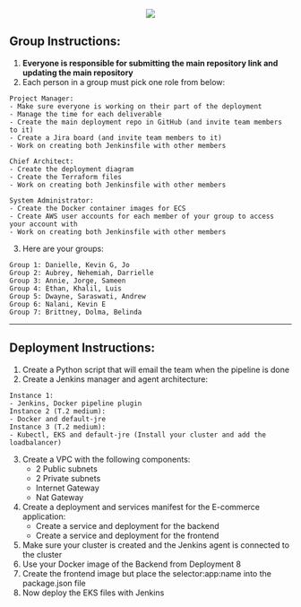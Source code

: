<p align="center">
<img src="https://github.com/kura-labs-org/kuralabs_deployment_1/blob/main/Kuralogo.png">
</p>

## Group Instructions:
1. **Everyone is responsible for submitting the main repository link and updating the main repository**  
2. Each person in a group must pick one role from below:
```
Project Manager:
- Make sure everyone is working on their part of the deployment
- Manage the time for each deliverable
- Create the main deployment repo in GitHub (and invite team members to it)
- Create a Jira board (and invite team members to it)
- Work on creating both Jenkinsfile with other members

Chief Architect:
- Create the deployment diagram
- Create the Terraform files
- Work on creating both Jenkinsfile with other members

System Administrator:
- Create the Docker container images for ECS 
- Create AWS user accounts for each member of your group to access your account with
- Work on creating both Jenkinsfile with other members

```
3. Here are your groups:
```
Group 1: Danielle, Kevin G, Jo
Group 2: Aubrey, Nehemiah, Darrielle
Group 3: Annie, Jorge, Sameen
Group 4: Ethan, Khalil, Luis
Group 5: Dwayne, Saraswati, Andrew
Group 6: Nalani, Kevin E
Group 7: Brittney, Dolma, Belinda

```

*********************************************************************************************************************************************************************
## Deployment Instructions:

1. Create a Python script that will email the team when the pipeline is done
2. Create a Jenkins manager and agent architecture:
```
Instance 1:
- Jenkins, Docker pipeline plugin
Instance 2 (T.2 medium):
- Docker and default-jre 
Instance 3 (T.2 medium):
- Kubectl, EKS and default-jre (Install your cluster and add the loadbalancer)
```
3. Create a VPC with the following components:
    - 2 Public subnets
    - 2 Private subnets
    - Internet Gateway
    - Nat Gateway  
4. Create a deployment and services manifest for the E-commerce application:
    - Create a service and deployment for the backend
    - Create a service and deployment for the frontend     
6. Make sure your cluster is created and the Jenkins agent is connected to the cluster
7. Use your Docker image of the Backend from Deployment 8
8. Create the frontend image but place the selector:app:name into the package.json file
9. Now deploy the EKS files with Jenkins


